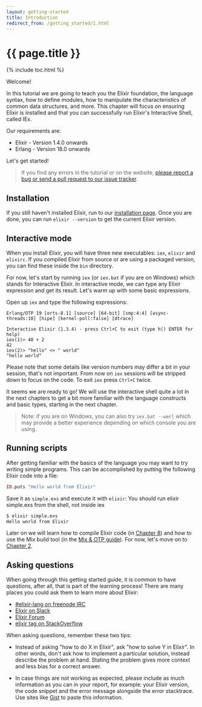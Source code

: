 ```yaml
---
layout: getting-started
title: Introduction
redirect_from: /getting_started/1.html
---
```


# {{ page.title }}

{% include toc.html %}

Welcome!

In this tutorial we are going to teach you the Elixir foundation, the language syntax, how to define modules, how to manipulate the characteristics of common data structures, and more. This chapter will focus on ensuring Elixir is installed and that you can successfully run Elixir's Interactive Shell, called IEx.

Our requirements are:

  * Elixir - Version 1.4.0 onwards
  * Erlang - Version 18.0 onwards

Let's get started!

> If you find any errors in the tutorial or on the website, [please report a bug or send a pull request to our issue tracker](https://github.com/elixir-lang/elixir-lang.github.com).

## Installation

If you still haven't installed Elixir, run to our [installation page](/install.html). Once you are done, you can run `elixir --version` to get the current Elixir version.

## Interactive mode

When you install Elixir, you will have three new executables: `iex`, `elixir` and `elixirc`. If you compiled Elixir from source or are using a packaged version, you can find these inside the `bin` directory.

For now, let's start by running `iex` (or `iex.bat` if you are on Windows) which stands for Interactive Elixir. In interactive mode, we can type any Elixir expression and get its result. Let's warm up with some basic expressions.

Open up `iex` and type the following expressions:

```iex
Erlang/OTP 19 [erts-8.1] [source] [64-bit] [smp:4:4] [async-threads:10] [hipe] [kernel-poll:false] [dtrace]

Interactive Elixir (1.3.4) - press Ctrl+C to exit (type h() ENTER for help)
iex(1)> 40 + 2
42
iex(2)> "hello" <> " world"
"hello world"
```

Please note that some details like version numbers may differ a bit in your session, that's not important. From now on `iex` sessions will be stripped down to focus on the code. To exit `iex` press `Ctrl+C` twice.

It seems we are ready to go! We will use the interactive shell quite a lot in the next chapters to get a bit more familiar with the language constructs and basic types, starting in the next chapter.

> Note: if you are on Windows, you can also try `iex.bat --werl` which may provide a better experience depending on which console you are using.

## Running scripts

After getting familiar with the basics of the language you may want to try writing simple programs. This can be accomplished by putting the following Elixir code into a file:

```elixir
IO.puts "Hello world from Elixir"
```

Save it as `simple.exs` and execute it with `elixir`:
You should run elixir simple.exs from the shell, not inside iex

```bash
$ elixir simple.exs
Hello world from Elixir
```

Later on we will learn how to compile Elixir code (in [Chapter 8](/getting-started/modules-and-functions.html)) and how to use the Mix build tool (in the [Mix & OTP guide](/getting-started/mix-otp/introduction-to-mix.html)). For now, let's move on to [Chapter 2](/getting-started/basic-types.html).

## Asking questions

When going through this getting started guide, it is common to have questions, after all, that is part of the learning process! There are many places you could ask them to learn more about Elixir:

  * [#elixir-lang on freenode IRC](irc://irc.freenode.net/elixir-lang)
  * [Elixir on Slack](https://elixir-slackin.herokuapp.com/)
  * [Elixir Forum](http://elixirforum.com)
  * [elixir tag on StackOverflow](https://stackoverflow.com/questions/tagged/elixir)

When asking questions, remember these two tips:

  * Instead of asking "how to do X in Elixir", ask "how to solve Y in Elixir". In other words, don't ask how to implement a particular solution, instead describe the problem at hand. Stating the problem gives more context and less bias for a correct answer.

  * In case things are not working as expected, please include as much information as you can in your report, for example: your Elixir version, the code snippet and the error message alongside the error stacktrace. Use sites like [Gist](https://gist.github.com/) to paste this information.
